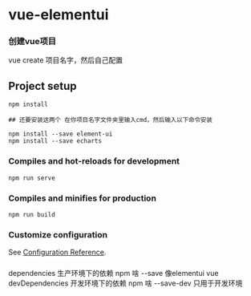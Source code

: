 # vue-elementui
### 创建vue项目
vue create 项目名字，然后自己配置

## Project setup
```
npm install

## 还要安装这两个 在你项目名字文件夹里输入cmd，然后输入以下命令安装

npm install --save element-ui
npm install --save echarts
```

### Compiles and hot-reloads for development
```
npm run serve
```

### Compiles and minifies for production
```
npm run build
```

### Customize configuration
See [Configuration Reference](https://cli.vuejs.org/config/).

###
dependencies  生产环境下的依赖 npm 啥 --save    像elementui vue
devDependencies  开发环境下的依赖  npm 啥 --save-dev  只用于开发环境


